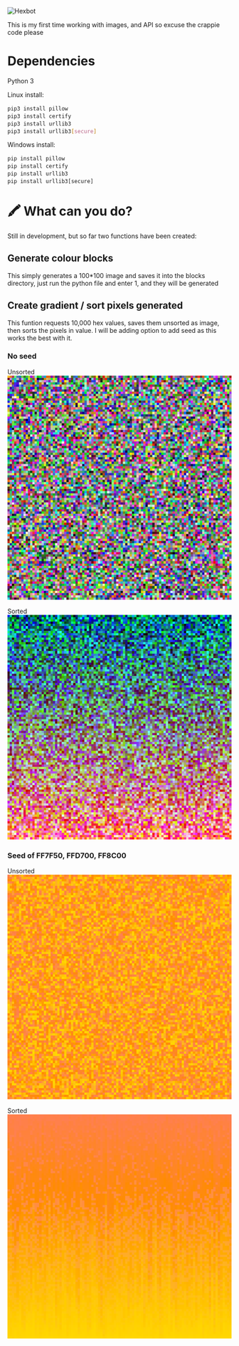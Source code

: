 ![Hexbot](https://user-images.githubusercontent.com/212941/59163439-23c05900-8ab6-11e9-8764-977334c7bba8.png)

This is my first time working with images, and API so excuse the crappie code please

# Dependencies

Python 3

Linux install:

```bash
pip3 install pillow
pip3 install certify
pip3 install urllib3
pip3 install urllib3[secure]
```

Windows install:

```cmd
pip install pillow
pip install certify
pip install urllib3
pip install urllib3[secure]
```

# 🖍 What can you do?

Still in development, but so far two functions have been created:

## Generate colour blocks

This simply generates a 100*100 image and saves it into the blocks directory, just run the python file and enter 1, and they will be generated

## Create gradient / sort pixels generated

This funtion requests 10,000 hex values, saves them unsorted as image, then sorts the pixels in value. I will be adding option to add seed as this works the best with it.

### No seed

Unsorted
![Unsorted No Seed Pixels](assets/unsortedNoSeed.png)

Sorted
![Sorted No Seed Pixels](assets/sortedNoSeed.png "Sorted no seed")

### Seed of FF7F50, FFD700, FF8C00

Unsorted
![Unsorted Seed Pixels](assets/unsortedSeed.png "Unsorted seed")

Sorted
![Sorted Seed Pixels](assets/sortedSeed.png "Sorted seed")
